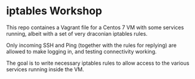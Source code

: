 # iptables Workshop

This repo containes a Vagrant file for a Centos 7 VM with some services running, albeit with a set of very draconian iptables rules.

Only incoming SSH and Ping (together with the rules for replying) are allowed to make logging in, and testing connectivity working.


The goal is to write necessary iptables rules to allow access to the various services running inside the VM.
